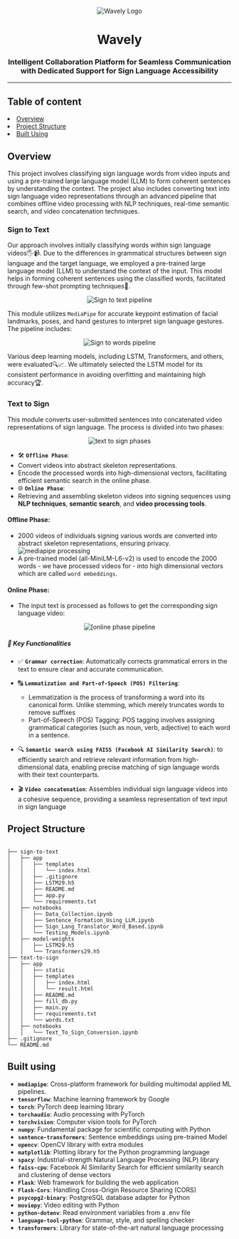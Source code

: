 


<p align="center">
  <img src="https://github.com/user-attachments/assets/c160f8fe-827a-4eef-b20d-2bed7090095f" alt="Wavely Logo" />
</p>
  <h1 align="center">Wavely</h1>
  
  <h3 align="center">  Intelligent Collaboration Platform for Seamless Communication with Dedicated Support for Sign Language Accessibility</h3>
<hr>
<h2> Table of content </h2>
<li><a href="#1">Overview</a> </li>
<li><a href="#2">Project Structure</a></li>
<li><a href="#3">Built Using</a></li>

<h2 id ="1"> Overview </h2>
This project involves classifying sign language words from video inputs and using a pre-trained large language model (LLM) to form coherent sentences by understanding the context. The project also includes converting text into sign language video representations through an advanced pipeline that combines offline video processing with NLP techniques, real-time semantic search, and video concatenation techniques.

### Sign to Text
Our approach involves initially classifying words within sign language videos🖐️📹. Due to the differences in grammatical structures between sign language and the target language, we employed a pre-trained large language model (LLM) to understand the context of the input. This model helps in forming coherent sentences using the classified words, facilitated through few-shot prompting techniques🎯.

<p align="center">
  <img src="https://github.com/user-attachments/assets/5257fa66-4cb1-4f2b-8b0d-2494a74c1637" alt="Sign to text pipeline" />
</p>


This module utilizes `MediaPipe` for accurate keypoint estimation of facial landmarks, poses, and hand gestures to interpret sign language gestures. The pipeline includes:

<p align="center">
  <img src="https://github.com/user-attachments/assets/7f441c58-5319-4f71-b98d-595bfddce047" alt="Sign to words pipeline" />
</p>

Various deep learning models, including LSTM, Transformers, and others, were evaluated🔍📈. We ultimately selected the LSTM model for its consistent performance in avoiding overfitting and maintaining high accuracy🏆.

### Text to Sign

This module converts user-submitted sentences into concatenated video representations of sign language. The process is divided into two phases:

<p align="center">
  <img src="https://github.com/user-attachments/assets/a88161c3-48a3-4d89-991a-6aa330459480" alt="text to sign phases" />
</p>

-  🛠️ **`Offline Phase`**:
  - Convert videos into abstract skeleton representations.
  - Encode the processed words into high-dimensional vectors, facilitating efficient semantic search in the online phase.
-  🌐 **`Online Phase`**:
  - Retrieving and assembling skeleton videos into signing sequences using **NLP techniques**, **semantic search**, and **video processing tools**.
  
#### Offline Phase: 
  - 2000 videos of individuals signing various words are converted into abstract skeleton representations, ensuring privacy.
![mediapipe processing](https://github.com/user-attachments/assets/a8be3543-bd0d-48d4-a84d-f93c025ccec1)
  - A pre-trained model (all-MiniLM-L6-v2) is used to encode the 2000 words - we have processed videos for - into high dimensional vectors which are called `word embeddings`.
#### Online Phase:
- The input text is processed as follows to get the corresponding sign language video:

<p align="center">
  <img src="https://github.com/user-attachments/assets/936461db-eb46-4fa8-9833-0340120b98bd" alt="[online phase pipeline" />
</p>

##### 🔑 Key Functionalities

- ✅ **`Grammar correction`**: Automatically corrects grammatical errors in the text to ensure clear and accurate communication.
      
- 🔠 **`Lemmatization and Part-of-Speech (POS) Filtering`**: 
  - Lemmatization is the process of transforming a word into its canonical form. Unlike stemming, which merely truncates words to remove suffixes
  - Part-of-Speech (POS) Tagging: POS tagging involves assigning grammatical categories (such as noun, verb, adjective) to each word in a sentence.
          
- 🔍 **`Semantic search using FAISS (Facebook AI Similarity Search)`**:  to efficiently search and retrieve relevant information from high-dimensional data, enabling precise matching of sign language words with their text counterparts.
      
- 🎬 **`Video concatenation`**: Assembles individual sign language videos into a cohesive sequence, providing a seamless representation of text input in sign language

<h2 id ="2"> Project Structure </h2>

```plaintext

├── sign-to-text
│   ├── app
│   │   ├── templates
│   │   │   └── index.html
│   │   ├── .gitignore
│   │   ├── LSTM29.h5
│   │   ├── README.md
│   │   ├── app.py
│   │   └── requirements.txt
│   ├── notebooks
│   │   ├── Data_Collection.ipynb
│   │   ├── Sentence_Formation_Using_LLM.ipynb
│   │   ├── Sign_Lang_Translator_Word_Based.ipynb
│   │   └── Testing_Models.ipynb
│   ├── model-weights
│   │   ├── LSTM29.h5
│   │   └── Transformers29.h5
├── text-to-sign
│   ├── app
│   │   ├── static
│   │   ├── templates
│   │   │   ├── index.html
│   │   │   └── result.html
│   │   ├── README.md
│   │   ├── fill_db.py
│   │   ├── main.py
│   │   ├── requirements.txt
│   │   └── words.txt
│   ├── notebooks
│   │   └── Text_To_Sign_Conversion.ipynb
├── .gitignore
└── README.md
```

<h2 id ="3">Built using </h2>

- **`mediapipe`**: Cross-platform framework for building multimodal applied ML pipelines.
- **`tensorflow`**: Machine learning framework by Google
- **`torch`**: PyTorch deep learning library 
- **`torchaudio`**: Audio processing with PyTorch 
- **`torchvision`**: Computer vision tools for PyTorch
- **`numpy`**: Fundamental package for scientific computing with Python 
- **`sentence-transformers`**: Sentence embeddings using pre-trained Model
- **`opencv`**: OpenCV library with extra modules
- **`matplotlib`**: Plotting library for the Python programming language 
- **`spacy`**: Industrial-strength Natural Language Processing (NLP) library
- **`faiss-cpu`**: Facebook AI Similarity Search for efficient similarity search and clustering of dense vectors 
- **`Flask`**: Web framework for building the web application
- **`Flask-Cors`**: Handling Cross-Origin Resource Sharing (CORS)
- **`psycopg2-binary`**: PostgreSQL database adapter for Python 
- **`moviepy`**: Video editing with Python 
- **`python-dotenv`**: Read environment variables from a .env file
- **`language-tool-python`**: Grammar, style, and spelling checker
- **`transformers`**: Library for state-of-the-art natural language processing







